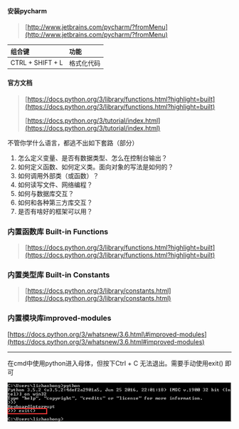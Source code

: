 #### 安装pycharm

> [http://www.jetbrains.com/pycharm/?fromMenu](http://www.jetbrains.com/pycharm/?fromMenu)

| 组合键 | 功能 |
| :--- | :--- |
| CTRL + SHIFT + L | 格式化代码 |

#### 官方文档

> [https://docs.python.org/3/library/functions.html?highlight=built](https://docs.python.org/3/library/functions.html?highlight=built)
>
> [https://docs.python.org/3/tutorial/index.html](https://docs.python.org/3/tutorial/index.html)

不管你学什么语言，都逃不出如下套路（部分）

1. 怎么定义变量、是否有数据类型、怎么在控制台输出？
2. 如何定义函数、如何定义类。面向对象的写法是如何的？
3. 如何调用外部类（或函数）？
4. 如何读写文件、网络编程？
5. 如何与数据库交互？
6. 如何和各种第三方库交互？
7. 是否有啥好的框架可以用？

### 内置函数库 Built-in Functions

> [https://docs.python.org/3/library/functions.html?highlight=built](https://docs.python.org/3/library/functions.html?highlight=built)

### 内置类型库 Built-in Constants

> [https://docs.python.org/3/library/constants.html](https://docs.python.org/3/library/constants.html)

### 内置模块库improved-modules

[https://docs.python.org/3/whatsnew/3.6.html\#improved-modules](https://docs.python.org/3/whatsnew/3.6.html#improved-modules)

---

在cmd中使用python进入母体，但按下Ctrl + C 无法退出。需要手动使用exit\(\) 即可

![](/assets/135667import.png)

